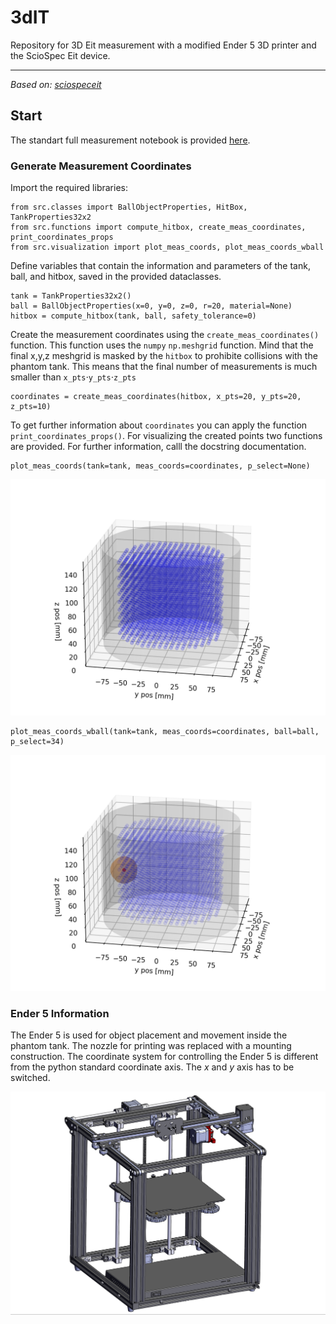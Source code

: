 # 3dIT
Repository for 3D Eit measurement with a modified Ender 5 3D printer and the ScioSpec Eit device.

___

_Based on: [sciospeceit](https://github.com/JacobTh98/sciospeceit)_

## Start

The standart full measurement notebook is provided [here](measurement.ipynb).

### Generate Measurement Coordinates

Import the required libraries:

    from src.classes import BallObjectProperties, HitBox, TankProperties32x2
    from src.functions import compute_hitbox, create_meas_coordinates, print_coordinates_props
    from src.visualization import plot_meas_coords, plot_meas_coords_wball

Define variables that contain the information and parameters of the tank, ball, and hitbox, saved in the provided dataclasses.

    tank = TankProperties32x2()
    ball = BallObjectProperties(x=0, y=0, z=0, r=20, material=None)
    hitbox = compute_hitbox(tank, ball, safety_tolerance=0)

Create the measurement coordinates using the `create_meas_coordinates()` function. 
This function uses the `numpy` `np.meshgrid` function. Mind that the final x,y,z meshgrid is masked by the `hitbox` to prohibite collisions with the phantom tank. 
This means that the final number of measurements is much smaller than `x_pts`$\cdot$`y_pts`$\cdot$`z_pts`

    coordinates = create_meas_coordinates(hitbox, x_pts=20, y_pts=20, z_pts=10)

To get further information about `coordinates` you can apply the function `print_coordinates_props()`.
For visualizing the created points two functions are provided. For further information, calll the docstring documentation.

    plot_meas_coords(tank=tank, meas_coords=coordinates, p_select=None)

![plot_meas_coords](images/plot_meas_coords.png)

    plot_meas_coords_wball(tank=tank, meas_coords=coordinates, ball=ball, p_select=34)

![plot_meas_coords_wball](images/plot_meas_coords_wball.png)

### Ender 5 Information

The Ender 5 is used for object placement and movement inside the phantom tank. The nozzle for printing was replaced with a mounting construction.
The coordinate system for controlling the Ender 5 is different from the python standard coordinate axis. The $x$ and $y$ axis has to be switched.

![Ender5](images/ender.png)